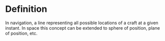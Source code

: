# Definition

In navigation, a line representing all possible locations of a craft at
a given instant. In space this concept can be extended to sphere of
position, plane of position, etc.
